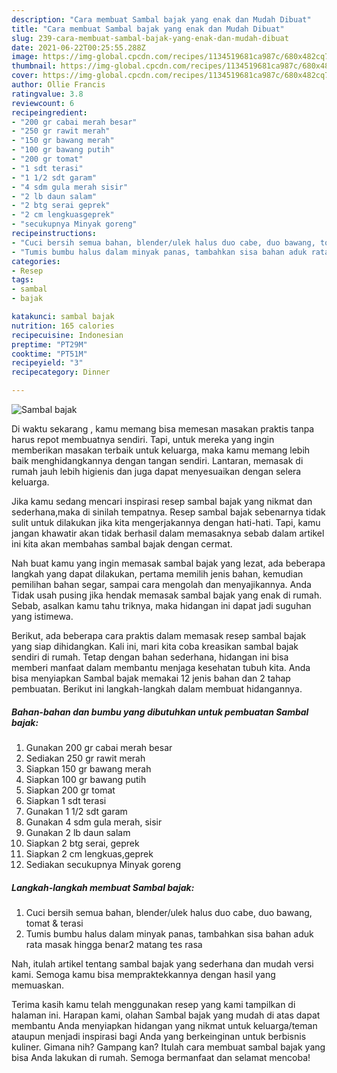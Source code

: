 ```yaml
---
description: "Cara membuat Sambal bajak yang enak dan Mudah Dibuat"
title: "Cara membuat Sambal bajak yang enak dan Mudah Dibuat"
slug: 239-cara-membuat-sambal-bajak-yang-enak-dan-mudah-dibuat
date: 2021-06-22T00:25:55.288Z
image: https://img-global.cpcdn.com/recipes/1134519681ca987c/680x482cq70/sambal-bajak-foto-resep-utama.jpg
thumbnail: https://img-global.cpcdn.com/recipes/1134519681ca987c/680x482cq70/sambal-bajak-foto-resep-utama.jpg
cover: https://img-global.cpcdn.com/recipes/1134519681ca987c/680x482cq70/sambal-bajak-foto-resep-utama.jpg
author: Ollie Francis
ratingvalue: 3.8
reviewcount: 6
recipeingredient:
- "200 gr cabai merah besar"
- "250 gr rawit merah"
- "150 gr bawang merah"
- "100 gr bawang putih"
- "200 gr tomat"
- "1 sdt terasi"
- "1 1/2 sdt garam"
- "4 sdm gula merah sisir"
- "2 lb daun salam"
- "2 btg serai geprek"
- "2 cm lengkuasgeprek"
- "secukupnya Minyak goreng"
recipeinstructions:
- "Cuci bersih semua bahan, blender/ulek halus duo cabe, duo bawang, tomat &amp; terasi"
- "Tumis bumbu halus dalam minyak panas, tambahkan sisa bahan aduk rata masak hingga benar2 matang tes rasa"
categories:
- Resep
tags:
- sambal
- bajak

katakunci: sambal bajak 
nutrition: 165 calories
recipecuisine: Indonesian
preptime: "PT29M"
cooktime: "PT51M"
recipeyield: "3"
recipecategory: Dinner

---
```



![Sambal bajak](https://img-global.cpcdn.com/recipes/1134519681ca987c/680x482cq70/sambal-bajak-foto-resep-utama.jpg)

Di waktu  sekarang , kamu memang bisa memesan masakan praktis tanpa harus repot membuatnya sendiri. Tapi, untuk mereka yang ingin memberikan masakan terbaik untuk keluarga, maka kamu memang lebih baik menghidangkannya dengan tangan sendiri. Lantaran, memasak di rumah jauh lebih higienis dan juga dapat menyesuaikan dengan selera keluarga.

Jika kamu sedang mencari inspirasi resep sambal bajak yang nikmat dan sederhana,maka di sinilah tempatnya. Resep sambal bajak  sebenarnya tidak sulit untuk dilakukan jika kita mengerjakannya dengan hati-hati. Tapi, kamu jangan khawatir akan tidak berhasil dalam memasaknya 
sebab dalam artikel ini kita akan membahas sambal bajak dengan cermat.  



Nah buat kamu yang ingin memasak sambal bajak yang lezat, ada beberapa langkah yang dapat dilakukan, pertama memilih jenis bahan, kemudian pemilihan bahan segar, sampai cara mengolah dan menyajikannya. Anda Tidak usah pusing jika hendak memasak sambal bajak yang enak di rumah. Sebab, asalkan kamu  tahu triknya, maka hidangan ini dapat jadi suguhan yang istimewa.

Berikut, ada beberapa cara praktis  dalam memasak resep sambal bajak yang siap dihidangkan. Kali ini, mari kita coba kreasikan sambal bajak sendiri di rumah. Tetap dengan bahan sederhana, hidangan ini bisa memberi manfaat dalam membantu menjaga kesehatan tubuh kita. Anda bisa menyiapkan Sambal bajak memakai 12 jenis bahan dan 2 tahap pembuatan. Berikut ini langkah-langkah dalam membuat hidangannya.

<!--inarticleads1-->

##### Bahan-bahan dan bumbu yang dibutuhkan untuk pembuatan Sambal bajak:

1. Gunakan 200 gr cabai merah besar
1. Sediakan 250 gr rawit merah
1. Siapkan 150 gr bawang merah
1. Siapkan 100 gr bawang putih
1. Siapkan 200 gr tomat
1. Siapkan 1 sdt terasi
1. Gunakan 1 1/2 sdt garam
1. Gunakan 4 sdm gula merah, sisir
1. Gunakan 2 lb daun salam
1. Siapkan 2 btg serai, geprek
1. Siapkan 2 cm lengkuas,geprek
1. Sediakan secukupnya Minyak goreng




<!--inarticleads2-->

##### Langkah-langkah membuat Sambal bajak:

1. Cuci bersih semua bahan, blender/ulek halus duo cabe, duo bawang, tomat &amp; terasi
1. Tumis bumbu halus dalam minyak panas, tambahkan sisa bahan aduk rata masak hingga benar2 matang tes rasa




Nah, itulah artikel tentang  sambal bajak  yang sederhana dan mudah versi kami. Semoga kamu bisa mempraktekkannya dengan hasil yang memuaskan. 

Terima kasih kamu telah menggunakan resep yang kami tampilkan di halaman ini. Harapan kami, olahan  Sambal bajak yang mudah di atas dapat membantu Anda menyiapkan hidangan yang nikmat untuk keluarga/teman ataupun menjadi inspirasi bagi Anda yang berkeinginan untuk berbisnis kuliner. Gimana nih? Gampang kan? Itulah cara membuat sambal bajak yang bisa Anda lakukan di rumah. Semoga bermanfaat dan selamat mencoba!

